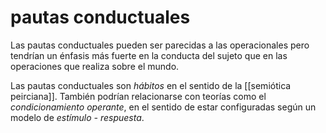 # pautas conductuales
Las pautas conductuales pueden ser parecidas a las operacionales pero tendrían un énfasis más fuerte en la conducta del sujeto que en las operaciones que realiza sobre el mundo.

Las pautas conductuales son *hábitos* en el sentido de la [[semiótica peirciana]]. También podrían relacionarse con teorías como el *condicionamiento operante*, en el sentido de estar configuradas según un modelo de *estímulo - respuesta*.